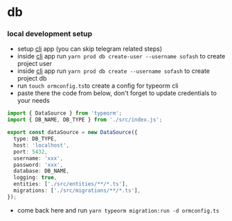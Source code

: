 # db


### local development setup

- setup [cli](../../apps/cli/README.md) app (you can skip telegram related steps)
- inside [cli](../../apps/cli/README.md) app run `yarn prod db create-user --username sofash` to create project user
- inside [cli](../../apps/cli/README.md) app run `yarn prod db create --username sofash` to create project db
- run `touch ormconfig.ts`to create a config for typeorm cli
- paste there the code from below, don't forget to update credentials to your needs

```typescript
import { DataSource } from 'typeorm';
import { DB_NAME, DB_TYPE } from './src/index.js';

export const dataSource = new DataSource({
  type: DB_TYPE,
  host: 'localhost',
  port: 5432,
  username: 'xxx',
  password: 'xxx',
  database: DB_NAME,
  logging: true,
  entities: ['./src/entities/**/*.ts'],
  migrations: ['./src/migrations/**/*.ts'],
});

```

- come back here and run `yarn typeorm migration:run -d ormconfig.ts`
